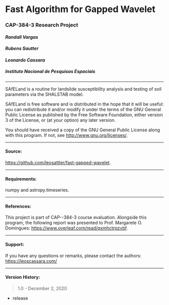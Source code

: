 # Fast Algorithm for Gapped Wavelet
### CAP-384-3 Research Project 

#### *Randall Vargas*  
#### *Rubens Sautter*  
#### *Leonardo Cassara*  
##### *Instituto Nacional de Pesquisas Espaciais*  
____________________________________________________________

SAfELand is a routine for landslide susceptibility analysis 
and testing of soil parameters via the SHALSTAB model.  
  
SAfELand is free software and is distributed in the hope 
that it will be useful: you can redistribute it and/or 
modify it under the terms of the GNU General Public License 
as published by the Free Software Foundation, either version 
3 of the License, or (at your option) any later version.  
  
You should have received a copy of the GNU General Public License 
along with this program. If not, see <http://www.gnu.org/licenses/>.
____________________________________________________________

#### Source:  
<https://github.com/leosattler/fast-gapped-wavelet>.
____________________________________________________________

#### Requirements:  
numpy and astropy.timeseries.
____________________________________________________________

#### References:  
This project is part of CAP--384-3 course evaluation. Alongside this program, the following report was presented to Prof. Margarete O. Domingues: 
<https://www.overleaf.com/read/qxmhctrpzvbf>.
____________________________________________________________

#### Support:  
If you have any questions or remarks, please contact the authors:
<https://leoscassara.com/>
____________________________________________________________

#### Version History:  
> 1.0 - December 2, 2020  
- release
